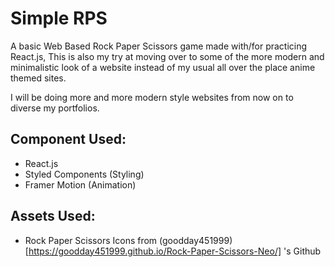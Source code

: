 # Simple RPS

A basic Web Based Rock Paper Scissors game made with/for practicing React.js, This is also my try at moving over to some of the more modern and minimalistic look of a website instead of my usual all over the place anime themed sites.

I will be doing more and more modern style websites from now on to diverse my portfolios.

## Component Used:
- React.js
- Styled Components (Styling)
- Framer Motion (Animation)

## Assets Used:
- Rock Paper Scissors Icons from (goodday451999)[https://goodday451999.github.io/Rock-Paper-Scissors-Neo/] 's Github
